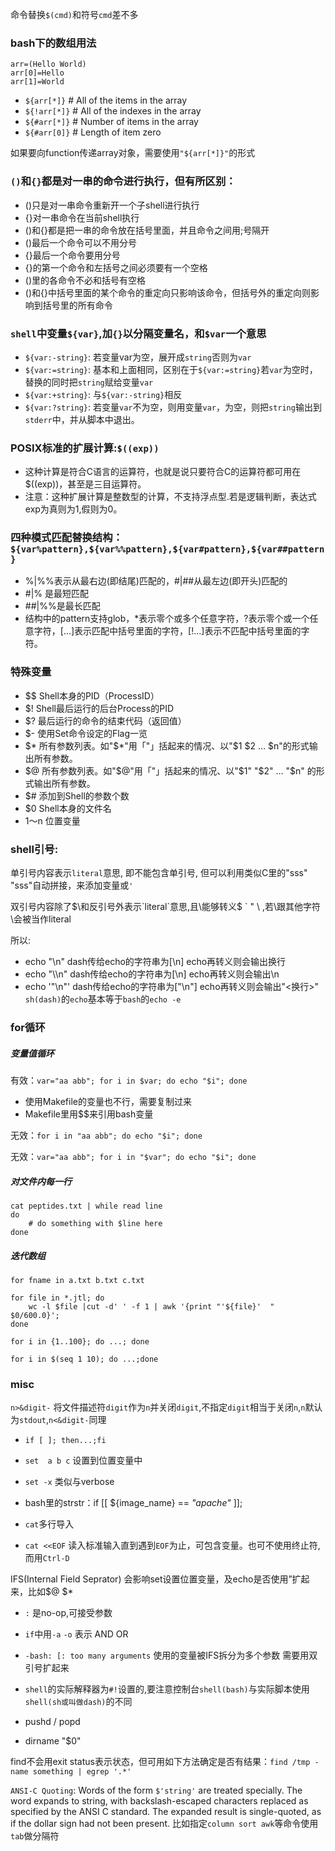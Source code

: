 命令替换`$(cmd)`和符号``cmd``差不多

### bash下的数组用法
```
arr=(Hello World)
arr[0]=Hello
arr[1]=World
```

- `${arr[*]}`         # All of the items in the array
- `${!arr[*]}`        # All of the indexes in the array
- `${#arr[*]}`        # Number of items in the array
- `${#arr[0]}`        # Length of item zero

如果要向function传递array对象，需要使用`"${arr[*]}"`的形式


### `()`和`{}`都是对一串的命令进行执行，但有所区别：
- ()只是对一串命令重新开一个子shell进行执行
- {}对一串命令在当前shell执行
- ()和{}都是把一串的命令放在括号里面，并且命令之间用;号隔开
- ()最后一个命令可以不用分号
- {}最后一个命令要用分号
- {}的第一个命令和左括号之间必须要有一个空格
- ()里的各命令不必和括号有空格
- ()和{}中括号里面的某个命令的重定向只影响该命令，但括号外的重定向则影响到括号里的所有命令

### `shell`中变量`${var}`,加`{}`以分隔变量名，和`$var`一个意思
- `${var:-string}`: 若变量var为空，展开成`string`否则为`var`
- `${var:=string}`: 基本和上面相同，区别在于`${var:=string}`若`var`为空时，替换的同时把`string`赋给变量`var`
- `${var:+string}`: 与`${var:-string}`相反
- `${var:?string}`: 若变量`var`不为空，则用变量`var`，为空，则把`string`输出到`stderr`中，并从脚本中退出。

### POSIX标准的扩展计算:`$((exp))`
- 这种计算是符合C语言的运算符，也就是说只要符合C的运算符都可用在$((exp))，甚至是三目运算符。
- 注意：这种扩展计算是整数型的计算，不支持浮点型.若是逻辑判断，表达式exp为真则为1,假则为0。

### 四种模式匹配替换结构：`${var%pattern},${var%%pattern},${var#pattern},${var##pattern}`
- %|%%表示从最右边(即结尾)匹配的，#|##从最左边(即开头)匹配的
- #|%  是最短匹配
- ##|%%是最长匹配
- 结构中的pattern支持glob，*表示零个或多个任意字符，?表示零个或一个任意字符，[...]表示匹配中括号里面的字符，[!...]表示不匹配中括号里面的字符。

### 特殊变量
- $$  Shell本身的PID（ProcessID）
- $!  Shell最后运行的后台Process的PID
- $?  最后运行的命令的结束代码（返回值）
- $-  使用Set命令设定的Flag一览
- $*  所有参数列表。如"$*"用「"」括起来的情况、以"$1 $2 … $n"的形式输出所有参数。
- $@  所有参数列表。如"$@"用「"」括起来的情况、以"$1" "$2" … "$n" 的形式输出所有参数。
- $#  添加到Shell的参数个数
- $0  Shell本身的文件名
- $1～$n 位置变量

### shell引号:
单引号内容表示`literal`意思, 即不能包含单引号, 但可以利用类似C里的"sss" "sss"自动拼接，来添加变量或`'`

双引号内容除了$\和反引号外表示`literal`意思,且\能够转义$ ` " \ <newline>,若\跟其他字符\会被当作literal

所以:
- echo "\\n"  dash传给echo的字符串为[\n]    echo再转义则会输出换行
- echo "\\\n" dash传给echo的字符串为[\\n]   echo再转义则会输出\n
- echo '"\n"' dash传给echo的字符串为["\n"]  echo再转义则会输出"<换行>"
`sh(dash)`的`echo`基本等于`bash`的`echo -e`

### for循环
##### 变量值循环
有效：`var="aa abb"; for i in $var; do echo "$i"; done`
- 使用Makefile的变量也不行，需要复制过来
- Makefile里用$$来引用bash变量

无效：`for i in "aa abb"; do echo "$i"; done`

无效：`var="aa abb"; for i in "$var"; do echo "$i"; done`

##### 对文件内每一行
```
cat peptides.txt | while read line
do
    # do something with $line here
done
```

##### 迭代数组
`for fname in a.txt b.txt c.txt`

```
for file in *.jtl; do
    wc -l $file |cut -d' ' -f 1 | awk '{print "'${file}'  "  $0/600.0}';
done
```

`for i in {1..100}; do ...; done`

`for i in $(seq 1 10); do ...;done`

### misc
`n>&digit-` 将文件描述符`digit`作为`n`并关闭`digit`,不指定`digit`相当于关闭`n`,`n`默认为`stdout`,`n<&digit-`同理

- `if [ ]; then...;fi`
- `set  a b c` 设置到位置变量中
- `set -x` 类似与verbose
- bash里的strstr：if [[ ${image_name} == *"apache"* ]];

- `cat`多行导入
- `cat <<EOF` 读入标准输入直到遇到`EOF`为止，可包含变量。也可不使用终止符,而用`Ctrl-D`

IFS(Internal Field Seprator) 会影响set设置位置变量，及echo是否使用”扩起来，比如$@ $*

- `:` 是no-op,可接受参数
- `if`中用`-a` `-o` 表示 AND OR
- `-bash: [: too many arguments`  使用的变量被IFS拆分为多个参数 需要用双引号扩起来
- `shell`的实际解释器为`#!`设置的,要注意控制台`shell(bash)`与实际脚本使用`shell(sh或叫做dash)`的不同

- pushd / popd
- dirname "$0"

find不会用exit status表示状态，但可用如下方法确定是否有结果：`find /tmp -name something | egrep '.*'`

`ANSI-C Quoting`: Words of the form `$'string'` are treated specially. The word expands to string, with backslash-escaped characters replaced as specified by the ANSI C standard. The expanded result is single-quoted, as if the dollar sign had not been present. 比如指定`column sort awk`等命令使用`tab`做分隔符

